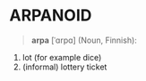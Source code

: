 # ARPANOID  

> **arpa** \[ˈɑrpɑ\] \(Noun, Finnish\):  
1. lot (for example dice)  
2. (informal) lottery ticket 
